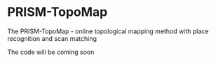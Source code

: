 # PRISM-TopoMap
The PRISM-TopoMap - online topological mapping method with place recognition and scan matching

The code will be coming soon

